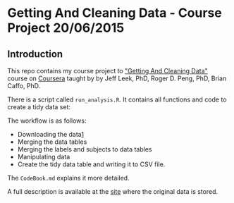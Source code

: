 # Getting And Cleaning Data - Course Project 20/06/2015

## Introduction

This repo contains my course project to  ["Getting And Cleaning Data"] 
course on [Coursera] taught by by Jeff Leek, PhD, Roger D. Peng, PhD, 
Brian Caffo, PhD.

There is a script called `run_analysis.R`. It contains all functions and 
code to create a tidy data set:

The workflow is as follows:

* Downloading the data[1]
* Merging the data tables
* Merging the labels and subjects to data tables
* Manipulating data
* Create the tidy data table and writing it to CSV file.


The `CodeBook.md` explains it more detailed.

A full description is available at the [site] where the original data is stored.

[site]:http://archive.ics.uci.edu/ml/datasets/Human+Activity+Recognition+Using+Smartphones 
[1]:https://d396qusza40orc.cloudfront.net/getdata%2Fprojectfiles%2FUCI%20HAR%20Dataset.zip
[Coursera]:https://www.coursera.org
["Getting And Cleaning Data"]:https://class.coursera.org/getdata-015

